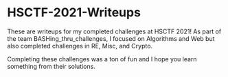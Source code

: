 # HSCTF-2021-Writeups
These are writeups for my completed challenges at HSCTF 2021! As part of the team BASHing_thru_challenges, I focused on Algorithms and Web but also completed challenges in RE, Misc, and Crypto.

Completing these challenges was a ton of fun and I hope you learn something from their solutions.
